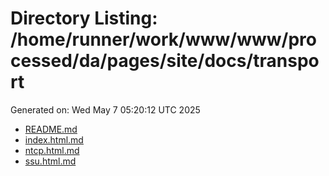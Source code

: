 # Directory Listing: /home/runner/work/www/www/processed/da/pages/site/docs/transport
Generated on: Wed May  7 05:20:12 UTC 2025

- [README.md](README.md)
- [index.html.md](index.html.md)
- [ntcp.html.md](ntcp.html.md)
- [ssu.html.md](ssu.html.md)
